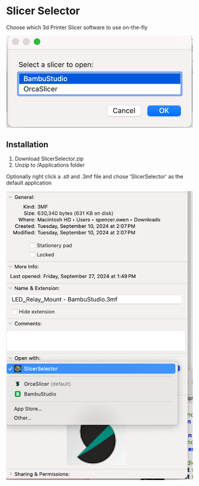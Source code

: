 # Slicer Selector

Choose which 3d Printer Slicer software to use on-the-fly

![](/img/example1.png)


## Installation

1. Download SlicerSelector.zip
2. Unzip to /Applications folder


Optionally right click a .stl and .3mf file and chose 'SlicerSelector' as the default application

![](./img/default_app.png)
